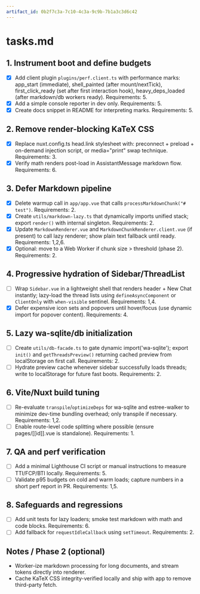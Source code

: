 ```yaml
---
artifact_id: 0b2f7c3a-7c10-4c3a-9c9b-7b1a3c3d6c42
---
```


# tasks.md

## 1. Instrument boot and define budgets

- [x] Add client plugin `plugins/perf.client.ts` with performance marks: app_start (immediate), shell_painted (after mount/nextTick), first_click_ready (set after first interaction hook), heavy_deps_loaded (after markdown/db workers ready). Requirements: 5.
- [x] Add a simple console reporter in dev only. Requirements: 5.
- [x] Create docs snippet in README for interpreting marks. Requirements: 5.

## 2. Remove render-blocking KaTeX CSS

- [x] Replace nuxt.config.ts head.link stylesheet with: preconnect + preload + on-demand injection script, or media="print" swap technique. Requirements: 3.
- [x] Verify math renders post-load in AssistantMessage markdown flow. Requirements: 6.

## 3. Defer Markdown pipeline

- [x] Delete warmup call in `app/app.vue` that calls `processMarkdownChunk("# test")`. Requirements: 2.
- [x] Create `utils/markdown-lazy.ts` that dynamically imports unified stack; export `render()` with internal singleton. Requirements: 2.
- [x] Update `MarkdownRenderer.vue` and `MarkdownChunkRenderer.client.vue` (if present) to call lazy renderer; show plain text fallback until ready. Requirements: 1,2,6.
- [x] Optional: move to a Web Worker if chunk size > threshold (phase 2). Requirements: 2.

## 4. Progressive hydration of Sidebar/ThreadList

- [ ] Wrap `Sidebar.vue` in a lightweight shell that renders header + New Chat instantly; lazy-load the thread lists using `defineAsyncComponent` or `ClientOnly` with `when-visible` sentinel. Requirements: 1,4.
- [x] Defer expensive icon sets and popovers until hover/focus (use dynamic import for popover content). Requirements: 4.

## 5. Lazy wa-sqlite/db initialization

- [ ] Create `utils/db-facade.ts` to gate dynamic import('wa-sqlite'); export `init()` and `getThreadsPreview()` returning cached preview from localStorage on first call. Requirements: 2.
- [ ] Hydrate preview cache whenever sidebar successfully loads threads; write to localStorage for future fast boots. Requirements: 2.

## 6. Vite/Nuxt build tuning

- [ ] Re-evaluate `transpile`/`optimizeDeps` for wa-sqlite and estree-walker to minimize dev-time bundling overhead; only transpile if necessary. Requirements: 1,2.
- [ ] Enable route-level code splitting where possible (ensure pages/[[id]].vue is standalone). Requirements: 1.

## 7. QA and perf verification

- [ ] Add a minimal Lighthouse CI script or manual instructions to measure TTI/FCP/BTI locally. Requirements: 5.
- [ ] Validate p95 budgets on cold and warm loads; capture numbers in a short perf report in PR. Requirements: 1,5.

## 8. Safeguards and regressions

- [ ] Add unit tests for lazy loaders; smoke test markdown with math and code blocks. Requirements: 6.
- [ ] Add fallback for `requestIdleCallback` using `setTimeout`. Requirements: 2.

## Notes / Phase 2 (optional)

- Worker-ize markdown processing for long documents, and stream tokens directly into renderer.
- Cache KaTeX CSS integrity-verified locally and ship with app to remove third-party fetch.
